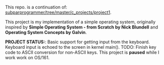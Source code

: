 This repo. is a continuation of: [subparprogrammer/tree/master/c_projects/project1](https://github.com/darbinreyes/subparprogrammer/tree/master/c_projects/project1).


This project is my implementation of a simple operating system, originally
inspired by **Simple Operating System - from Scratch by Nick Blundell** and
**Operating System Concepts by Galvin**.

**PROJECT STATUS:**: Basic support for getting input from the keyboard. Keyboard input is echoed to the screen in kernel main(). TODO: Finish key code to ASCII conversion for non-ASCII keys. This project is **paused** while I work work on OS/161.